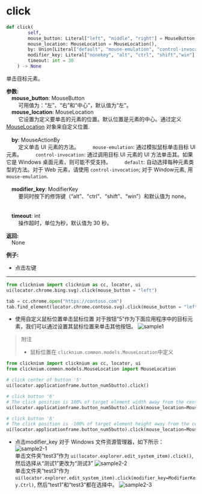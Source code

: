 # click

```python
def click(
        self,
        mouse_button: Literal["left", "middle", "right"] = MouseButton.Left,
        mouse_location: MouseLocation = MouseLocation(),
        by: Union[Literal["default", "mouse-emulation", "control-invocation"], MouseActionBy] = MouseActionBy.Default,
        modifier_key: Literal["nonekey", "alt", "ctrl", "shift","win"]  = ModifierKey.NoneKey,
        timeout: int = 30
    ) -> None
```  

单击目标元素。

**参数:**  
    &emsp;**mouse_button**: MouseButton  
        &emsp;&emsp; 可用值为：“左”、“右”和“中心”，默认值为“左”。
<br/>
    &emsp;**mouse_location**: MouseLocation  
        &emsp;&emsp; 它设置为定义要单击的元素的位置。默认位置是元素的中心。通过定义 [MouseLocation](./mouselocation.md) 对象来自定义位置.   
        <br/>
    &emsp;**by**: MouseActionBy  
        &emsp;&emsp; 定义单击 UI 元素的方法。
        &emsp;&emsp; `mouse-emulation`: 通过模拟鼠标单击目标 UI 元素。
        &emsp;&emsp; `control-invocation`: 通过调用目标 UI 元素的 UI 方法单击其。如果它是 Windows 桌面元素，则可能不受支持。
        &emsp;&emsp; `default`: 自动选择每种元素类型的方法。对于 Web 元素，请使用 `control-invocation`; 对于 Window元素, 用 `mouse-emulation`.  
        <br/>
    &emsp;**modifier_key**: ModifierKey  
        &emsp;&emsp; 要同时按下的修饰键（“alt”、“ctrl”、“shift”、“win”）和默认值为 none。   
        <br/>  
    &emsp;**timeout**: int  
        &emsp;&emsp; 操作超时，单位为秒，默认值为 30 秒。
        <br/>

**返回:**  
    &emsp;None

**例子:**

- 点击左键
***
```python
from clicknium import clicknium as cc, locator, ui
ui(locator.chrome.bing.svg).click(mouse_button = "left")

tab = cc.chrome.open("https://contoso.com")
tab.find_element(locator.chrome.contoso.svg).click(mouse_button = "left")
```

- 使用自定义鼠标位置单击鼠标位置
对于按钮“5”作为下面应用程序中的目标元素，我们可以通过设置其鼠标位置来单击其他按钮。 
![sample1](../../../img/click_sample1.png)

> 附注
>- 鼠标位置在  `clicknium.common.models.MouseLocation`中定义


```python
from clicknium import clicknium as cc, locator, ui
from clicknium.common.models.MouseLocation import MouseLocation

# click center of button '5'
ui(locator.applicationframe.button_num5butto).click()

# click button '6' 
# The click position is 100% of target element width away from the center of button '5' in x direction
ui(locator.applicationframe.button_num5butto).click(mouse_location=MouseLocation(xrate=1))

# click button '8'
# The click position is -100% of target element height away from the center of button '5' in y direction
ui(locator.applicationframe.button_num5butto).click(mouse_location=MouseLocation(yrate=-1))
```

- 点击modifier_key
对于 Windows 文件资源管理器，如下所示：
![sample2-1](../../../img/click_sample21.png)  
单击文件夹“test3”作为 `ui(locator.explorer.edit_system_item).click()`, 然后选择从“测试1”更改为“测试3”
![sample2-2](../../../img/click_sample22.png)  
单击文件夹“test3”作为`ui(locator.explorer.edit_system_item).click(modifier_key=ModifierKey.Ctrl)`, 然后“test1”和“test3”都在选择中。
![sample2-3](../../../img/click_sample23.png) 